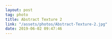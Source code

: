 ```yaml
---
layout: post
tag: photo
title: Abstract Texture 2
link: "/assets/photos/Abstract-Texture-2.jpg"
date: 2019-06-02 09:47:46
---
```

